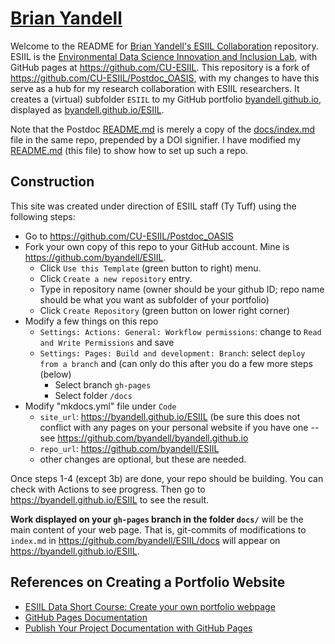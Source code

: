 # [Brian Yandell](https://byandell.github.io/ESIIL)

Welcome to the README for 
[Brian Yandell's ESIIL Collaboration](https://byandell.github.io/ESIIL) repository.
ESIIL is the [Environmental Data Science Innovation and Inclusion Lab](https://esiil.org),
with GitHub pages at
<https://github.com/CU-ESIIL>.
This repository is a fork of
<https://github.com/CU-ESIIL/Postdoc_OASIS>,
with my changes to have this serve as a hub for my research
collaboration with ESIIL researchers.
It creates a (virtual) subfolder `ESIIL` to my GitHub portfolio
[byandell.github.io](https://byandell.github.io),
displayed as
[byandell.github.io/ESIIL](https://byandell.github.io/ESIIL).

Note that the Postdoc [README.md](https://github.com/CU-ESIIL/Postdoc_OASIS/blob/main/README.md)
is merely a copy of the [docs/index.md](https://github.com/CU-ESIIL/Postdoc_OASIS/blob/main/docs/index.md)
file in the same repo, prepended by a DOI signifier.
I have modified my
[README.md](https://github.com/byandell/ESIIL/blob/main/README.md)
(this file) to show how to set up such a repo.

## Construction

This site was created under direction of ESIIL staff (Ty Tuff)
using the following steps:

- Go to <https://github.com/CU-ESIIL/Postdoc_OASIS>
- Fork your own copy of this repo to your GitHub account.  Mine is <https://github.com/byandell/ESIIL>.
  - Click `Use this Template` (green button to right) menu.
  - Click `Create a new repository` entry.
  - Type in repository name (owner should be your github ID; repo name should be what you want as subfolder of your portfolio)
  - Click `Create Repository` (green button on lower right corner)
- Modify a few things on this repo
  - `Settings: Actions: General: Workflow permissions`: change to `Read and Write Permissions` and save
  - `Settings: Pages: Build and development: Branch`: select `deploy from a branch` and (can only do this after you do a few more steps (below)
    - Select branch `gh-pages`
    - Select folder `/docs`
- Modify "mkdocs.yml" file under `Code`
  - `site_url`: https://byandell.github.io/ESIIL (be sure this does not conflict with any pages on your personal website if you have one -- see https://github.com/byandell/byandell.github.io
  - `repo_url`: https://github.com/byandell/ESIIL 
  - other changes are optional, but these are needed.

Once steps 1-4 (except 3b) are done, your repo should be building. You can check with Actions to see progress. Then go to <https://byandell.github.io/ESIIL>
to see the result.

**Work displayed on your `gh-pages` branch in the folder `docs/`**
will be the main content of your web page.
That is, git-commits of modifications to `index.md` in
<https://github.com/byandell/ESIIL/docs>
will appear on
<https://byandell.github.io/ESIIL>.

## References on Creating a Portfolio Website

- [ESIIL Data Short Course: Create your own portfolio webpage](https://cu-esiil-edu.github.io/esiil-learning-portal/shortcourse/pages/03-git-github/03-github-portfolio/01-create-portfolio-website.html)
- [GitHub Pages Documentation](https://docs.github.com/en/pages)
- [Publish Your Project Documentation with GitHub Pages](https://github.blog/developer-skills/github/publish-your-project-documentation-with-github-pages/)
